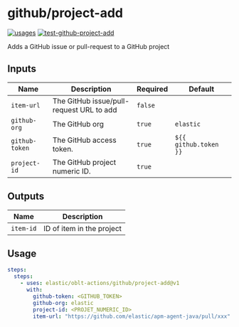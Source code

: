 # <!--name-->github/project-add<!--/name-->

[![usages](https://img.shields.io/badge/usages-white?logo=githubactions&logoColor=blue)](https://github.com/search?q=elastic%2Foblt-actions%2Fgithub%2Fproject-add+%28path%3A.github%2Fworkflows+OR+path%3A**%2Faction.yml+OR+path%3A**%2Faction.yaml%29&type=code)
[![test-github-project-add](https://github.com/elastic/oblt-actions/actions/workflows/test-github-project-add.yml/badge.svg?branch=main)](https://github.com/elastic/oblt-actions/actions/workflows/test-github-project-add.yml)

<!--description-->
Adds a GitHub issue or pull-request to a GitHub project
<!--/description-->

## Inputs

<!--inputs-->
| Name           | Description                              | Required | Default               |
|----------------|------------------------------------------|----------|-----------------------|
| `item-url`     | The GitHub issue/pull-request URL to add | `false`  | ` `                   |
| `github-org`   | The GitHub org                           | `true`   | `elastic`             |
| `github-token` | The GitHub access token.                 | `true`   | `${{ github.token }}` |
| `project-id`   | The GitHub project numeric ID.           | `true`   | ` `                   |
<!--/inputs-->

## Outputs

| Name         | Description               |
|--------------|---------------------------|
| `item-id`    | ID of item in the project |


## Usage
<!--usage action="elastic/oblt-actions/github/project-add" version="env:VERSION"-->
```yaml
steps:
  steps:
    - uses: elastic/oblt-actions/github/project-add@v1
      with:
        github-token: <GITHUB_TOKEN>
        github-org: elastic
        project-id: <PROJET_NUMERIC_ID>
        item-url: "https://github.com/elastic/apm-agent-java/pull/xxx"
```
<!--/usage-->
